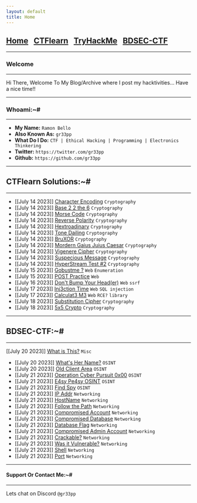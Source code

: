 ```yaml
---
layout: default
title: Home
---
```


<h2 class="mume-header" id="mainindexhtml-nbspnbsp-contactcontacthtml"><a href="./index.html">Home</a>&#xA0;&#xA0;&#xA0;<a href="/posts/ctflearn/index.html">CTFlearn</a>&#xA0;&#xA0;&#xA0;<a href="/posts/tryhackme/index.html">TryHackMe</a>&#xA0;&#xA0;&#xA0;<a href="/posts/BDSEC-CTF/index.html">BDSEC-CTF</a></h2>

* * *
### Welcome
* * *

Hi There, Welcome To My Blog/Archive where I post my hacktivities... Have a nice time!!

* * *
### Whoami:~#
* * *

- **My Name:**    `Ramon Bello`
- **Also Known As:** `gr33pp`
- **What Do I Do:**  `CTF | Ethical Hacking | Programming | Electronics Thinkering`
- **Twitter:** `https://twitter.com/gr33pp`
- **Github:** `https://github.com/gr33pp`

* * *
## **CTFlearn Solutions:~#**
* * *
- [[July 14 2023]] [Character Encoding](https://gr33pp.github.io/posts/ctflearn/posts/character-enc) `Cryptography`
- [[July 14 2023]] [Base 2 2 the 6](https://gr33pp.github.io/posts/ctflearn/posts/base-two-two) `Cryptography`
- [[July 14 2023]] [Morse Code](https://gr33pp.github.io/posts/ctflearn/posts/morse-code) `Cryptography`
- [[July 14 2023]] [Reverse Polarity](https://gr33pp.github.io/posts/ctflearn/posts/reverse-polarity) `Cryptography`
- [[July 14 2023]] [Hextroadinary](https://gr33pp.github.io/posts/ctflearn/posts/hextroadinary) `Cryptography`
- [[July 14 2023]] [Tone Dailing](https://gr33pp.github.io/posts/ctflearn/posts/tone-dailing) `Cryptography`
- [[July 14 2023]] [BruXOR](https://gr33pp.github.io/posts/ctflearn/posts/bruxor) `Cryptography`
- [[July 14 2023]] [Mordern Gaius Juius Caesar](https://gr33pp.github.io/posts/ctflearn/posts/modern-caesar) `Cryptography`
- [[July 14 2023]] [Vigenere Cipher](https://gr33pp.github.io/posts/ctflearn/posts/vigenere) `Cryptography`
- [[July 14 2023]] [Suspecious Message](https://gr33pp.github.io/posts/ctflearn/posts/suspecious) `Cryptography`
- [[July 14 2023]] [HyperStream Test #2](https://gr33pp.github.io/posts/ctflearn/posts/hyperstream-test) `Cryptography`
- [[July 15 2023]] [Gobustme ?](https://gr33pp.github.io/posts/ctflearn/posts/gobustme) `Web` `Enumeration`
- [[July 15 2023]] [POST Practice](https://gr33pp.github.io/posts/ctflearn/posts/post-practice) `Web` 
- [[July 16 2023]] [Don't Bump Your Head(er)](https://gr33pp.github.io/posts/ctflearn/posts/header) `Web` `ssrf`
- [[July 17 2023]] [Inj3ction Time](https://gr33pp.github.io/posts/ctflearn/posts/injection-time) `Web` `SQL injection`
- [[July 17 2023]] [Calculat3 M3](https://gr33pp.github.io/posts/ctflearn/posts/calculate-me) `Web` `RCE?` `library`
- [[July 18 2023]] [Substitution Cipher](https://gr33pp.github.io/posts/ctflearn/posts/sub-cipher) `Cryptography`
- [[July 18 2023]] [5x5 Crypto](https://gr33pp.github.io/posts/ctflearn/posts/5by5) `Cryptography`

* * *
## **BDSEC-CTF:~#**
* * *
 [[July 20 2023]] [What is This?](https://gr33pp.github.io/posts/BDSEC-CTF/what-is-this) `Misc`
- [[July 20 2023]] [What's Her Name?](https://gr33pp.github.io/posts/BDSEC-CTF/what-is-her-name) `OSINT`
- [[July 20 2023]] [Old Client Area](https://gr33pp.github.io/posts/BDSEC-CTF/old-client-area) `OSINT`
- [[July 21 2023]] [Operation Cyber Pursuit 0x00](https://gr33pp.github.io/posts/BDSEC-CTF/operation-cyber-pursuit-1) `OSINT`
- [[July 21 2023]] [E4sy Pe4sy OSINT](https://gr33pp.github.io/posts/BDSEC-CTF/easy-peasy) `OSINT`
- [[July 21 2023]] [Find Spy](https://gr33pp.github.io/posts/BDSEC-CTF/find-spy) `OSINT`
- [[July 21 2023]] [IP Addr](https://gr33pp.github.io/posts/BDSEC-CTF/ip-addr) `Networking`
- [[July 21 2023]] [HostName](https://gr33pp.github.io/posts/BDSEC-CTF/hostname) `Networking`
- [[July 21 2023]] [Follow the Path](https://gr33pp.github.io/posts/BDSEC-CTF/follow-path) `Networking`
- [[July 21 2023]] [Compromised Account](https://gr33pp.github.io/posts/BDSEC-CTF/comp-acc) `Networking`
- [[July 21 2023]] [Compromised Database](https://gr33pp.github.io/posts/BDSEC-CTF/comp-dbs) `Networking`
- [[July 21 2023]] [Database Flag](https://gr33pp.github.io/posts/BDSEC-CTF/dataflag) `Networking`
- [[July 21 2023]] [Compromised Admin Account](https://gr33pp.github.io/posts/BDSEC-CTF/comp-admin-acc) `Networking`
- [[July 21 2023]] [Crackable?](https://gr33pp.github.io/posts/BDSEC-CTF/crackable) `Networking`
- [[July 21 2023]] [Was it Vulnerable?](https://gr33pp.github.io/posts/BDSEC-CTF/was-it-vulnerable) `Networking`
- [[July 21 2023]] [Shell](https://gr33pp.github.io/posts/BDSEC-CTF/shell) `Networking`
- [[July 21 2023]] [Port](https://gr33pp.github.io/posts/BDSEC-CTF/port) `Networking`



* * *
#### **Support Or Contact Me:~#**
* * *

Lets chat on Discord `@gr33pp` 
